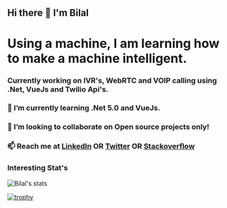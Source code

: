 ## Hi there 👋 I'm Bilal 

<!--
**bilalmehrban/bilalmehrban** is a ✨ _special_ ✨ repository because its `README.md` (this file) appears on your GitHub profile.

- 🔭 I’m currently working on ...
- 🌱 I’m currently learning ...
- 👯 I’m looking to collaborate on ...
- 🤔 I’m looking for help with ...
- 💬 Ask me about ...
- 📫 How to reach me: ...
- 😄 Pronouns: ...
- ⚡ Fun fact: ...
-->
# Using a machine, I am learning how to make a machine intelligent. <!-- Data Science enthusiast and a Deep learning rookie who aims to utilize his skills to push the boundaries of AI research. -->
### Currently working on IVR's, WebRTC and VOIP calling using .Net, VueJs and Twilio Api's.
### 🌱 I’m currently learning .Net 5.0 and VueJs.
### 👯 I’m looking to collaborate on Open source projects only!
### 📫 Reach me at [LinkedIn](https://www.linkedin.com/in/bilalmehrban/) **OR** [Twitter](https://twitter.com/bilalmehrban) **OR** [Stackoverflow](https://stackoverflow.com/users/6885654/bilal-mehrban)

### Interesting Stat's
![Bilal's stats](https://github-readme-stats.vercel.app/api?username=bilalmehrban&show_icons=true&count_private=true)

[![trophy](https://github-profile-trophy.vercel.app/?username=bilalmehrban&theme=onedark)](https://github.com/bilalmehrban)
